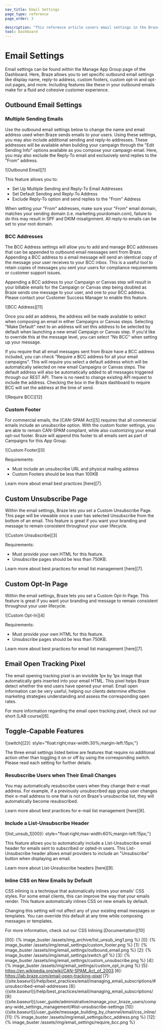 ```yaml
---
nav_title: Email Settings
page_type: reference
page_order: 3

description: "This reference article covers email settings in the Braze Dashboard."
tool: Dashboard
---
```


# Email Settings

Email settings can be found within the Manage App Group page of the Dashboard. Here, Braze allows you to set specific outbound email settings like display name, reply-to address, custom footers, custom opt-in and opt-out pages, and more. Including features like these in your outbound emails make for a fluid and cohesive customer experience.

## Outbound Email Settings

### Multiple Sending Emails

Use the outbound email settings below to change the name and email address used when Braze sends emails to your users. Using these settings, you may also include additional sending and reply-to addresses. These addresses will be available when building your campaign through the "Edit Sending Info" options available as you compose your campaign email. Here, you may also exclude the Reply-To email and exclusively send replies to the "From" address.

![Outbound Email][1]

This feature allows you to:
- Set Up Multiple Sending and Reply-To Email Addresses
- Set Default Sending and Reply-To Address
- Exclude Reply-To option and send replies to the "From" Address

When setting your "From" addresses, make sure your "From" email domain, matches your sending domain (i.e. marketing.yourdomain.com), failure to do this may result in SPF and DKIM misalignment. All reply-to emails can be set to your root domain. 

### BCC Addresses

The BCC Address settings will allow you to add and manage BCC addresses that can be appended to outbound email messages sent from Braze. Appending a BCC address to a email message will send an identical copy of the message your user receives to your BCC inbox. This is a useful tool to retain copies of messages you sent your users for compliance requirements or customer support issues. 

Appending a BCC address to your Campaign or Canvas step will result in your billable emails for the Campaign or Canvas step being doubled as Braze sends one message to your user, and one to your BCC address. Please contact your Customer Success Manager to enable this feature. 

![BCC Address][11]

Once you add an address, the address will be made available to select when composing an email in either Campaigns or Canvas steps. Selecting "Make Default" next to an address will set this address to be selected by default when launching a new email Campaign or Canvas step. If you'd like to override this at the message level, you can select "No BCC" when setting up your message.

If you require that all email messages sent from Braze have a BCC address included, you can check "Require a BCC address for all your email campaigns". This will require you select a default address which will be automatically selected on new email Campaigns or Canvas steps. The default address will also be automatically added to all messages triggered through our REST API. There is no need to change existing API request to include the address. Checking the box in the Braze dashboard to require BCC will set the address at the time of send.  

![Require BCC][12]



### Custom Footer

For commercial emails, the [CAN-SPAM Act][5] requires that all commercial emails include an unsubscribe option. With the custom footer settings, you are able to remain CAN-SPAM compliant, while also customizing your email opt-out footer. Braze will append this footer to all emails sent as part of Campaigns for this App Group.

![Custom Footer][0]

Requirements:
- Must include an unsubscribe URL and physical mailing address
- Custom Footers should be less than 100KB

Learn more about email best practices [here][7].

## Custom Unsubscribe Page

Within the email settings, Braze lets you set a Custom Unsubscribe Page. This page will be viewable once a user has selected Unsubscribe from the bottom of an email. This feature is great if you want your branding and message to remain consistent throughout your user lifecycle.

![Custom Unsubscribe][3]

Requirements:
- Must provide your own HTML for this feature.
- Unsubscribe pages should be less than 750KB.

Learn more about best practices for email list management [here][7].

## Custom Opt-In Page

Within the email settings, Braze lets you set a Custom Opt-In Page. This feature is great if you want your branding and message to remain consistent throughout your user lifecycle.

![Custom Opt-In][4]

Requirements:
- Must provide your own HTML for this feature.
- Unsubscribe pages should be less than 750KB.

Learn more about best practices for email list management [here][7].

## Email Open Tracking Pixel

The email opening tracking pixel is an invisible 1px by 1px image that automatically gets inserted into your email HTML. This pixel helps Braze detect whether the end users have opened your email. Email open information can be very useful, helping our clients determine effective marketing strategies understanding and assess the corresponding open rates.

For more information regarding the email open tracking pixel, check out our short [LAB course][6].

## Toggle-Capable Features
![switch][2]{: style="float:right;max-width:30%;margin-left:15px;"}

The three email settings listed below are features that require no additional action other than toggling it on or off by using the corresponding switch. Please read each setting for further details.

### Resubscribe Users when Their Email Changes

You may automatically resubscribe users when they change their e-mail address. For example, if a previously unsubscribed app group user changes their e-mail address to one that is not on Braze's unsubscribe list, they will automatically become resubscribed.

Learn more about best practices for e-mail list management [here][8].

### Include a List-Unsubscribe Header

![list_unsub_1][00]{: style="float:right;max-width:60%;margin-left:15px;"}

This feature allows you to automatically include a List-Unsubscribe email header for emails sent to subscribed or opted-in users. This List-Unsubscribe header allows email providers to include an "Unsubscribe" button when displaying an email.

Learn more about List-Unsubscribe headers [here][9].

### Inline CSS on New Emails by Default

CSS inlining is a technique that automatically inlines your emails' CSS styles. For some email clients, this can improve the way that your emails render. This feature automatically inlines CSS on new emails by default.

Changing this setting will not affect any of your existing email messages or templates. You can override this default at any time while composing messages or templates.

For more information, check out our CSS Inlining [Documentation][10]

[00]: {% image_buster /assets/img_archive/list_unsub_img1.png %}
[0]: {% image_buster /assets/img/email_settings/custom_footer.png %}
[1]: {% image_buster /assets/img/email_settings/outbound_email.png %}
[2]: {% image_buster /assets/img/email_settings/switch.gif %}
[3]: {% image_buster /assets/img/email_settings/custom_unsubscribe.png %}
[4]: {% image_buster /assets/img/email_settings/custom_opt_in.png %}
[5]: https://en.wikipedia.org/wiki/CAN-SPAM_Act_of_2003
[6]: https://lab.braze.com/email-open-tracking-pixel
[7]: {{site.baseurl}}/help/best_practices/email/managing_email_subscriptions/#unsubscribed-email-addresses
[8]: {{site.baseurl}}/help/best_practices/email/managing_email_subscriptions/
[9]: {{site.baseurl}}/user_guide/administrative/manage_your_braze_users/company-wide_settings_management/#list-unsubscribe-settings
[10]: {{site.baseurl}}/user_guide/message_building_by_channel/email/css_inline/
[11]: {% image_buster /assets/img/email_settings/bcc_address.png %}
[12]: {% image_buster /assets/img/email_settings/require_bcc.png %}
